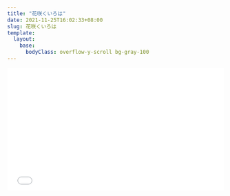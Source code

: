 ```yaml
---
title: "花咲くいろは"
date: 2021-11-25T16:02:33+08:00
slug: 花咲くいろは
template:
  layout:
    base:
      bodyClass: overflow-y-scroll bg-gray-100
---
```


<p  style="position: relative; width: 100%; 
    padding-top: calc(100% * 720 / 1280);">
    <iframe src="//www.bilibili.com/blackboard/html5mobileplayer.html?aid=909099688&bvid=BV1HM4y1z7of&cid=1069980216&page=1"  frameborder="0" allow="accelerometer; autoplay; clipboard-write; encrypted-media; gyroscope; picture-in-picture; web-share" allowfullscreen style="position: absolute; width: 100%; height: 100%; top: 0;">
    </iframe>
</p>
